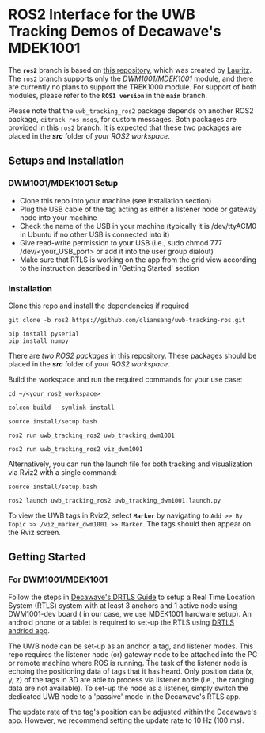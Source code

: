 # ROS2 Interface for the UWB Tracking Demos of Decawave's MDEK1001 

The **`ros2`** branch is based on [this repository](https://github.com/lauritz1000/uwb-tracking-ros2), which was created by [Lauritz](https://github.com/lauritz1000). The `ros2` branch supports only the *DWM1001/MDEK1001* module, and there are currently no plans to support the TREK1000 module. For support of both modules, please refer to the **`ROS1 version`** in the **`main`** branch. 

<!-- This repository is forked from https://github.com/cliansang/uwb-tracking-ros and adapted for use with ROS2 -->

Please note that the `uwb_tracking_ros2` package depends on another ROS2 package, `citrack_ros_msgs`, for custom messages. Both packages are provided in this `ros2` branch.
It is expected that these two packages are placed in the **_src_** folder of _your ROS2 workspace_.


## Setups and Installation
### DWM1001/MDEK1001 Setup
- Clone this repo into your machine (see installation section)
- Plug the USB cable of the tag acting as either a listener node or gateway node into your machine
- Check the name of the USB in your machine (typically it is /dev/ttyACM0 in Ubuntu if no other USB is connected into it)
- Give read-write permission to your USB (i.e., sudo chmod 777 /dev/<your_USB_port> or add it into the user group dialout)
- Make sure that RTLS is working on the app from the grid view according to the instruction described in 'Getting Started' section 


### Installation

Clone this repo and install the dependencies if required 
```
git clone -b ros2 https://github.com/cliansang/uwb-tracking-ros.git

pip install pyserial
pip install numpy
```

There are _two ROS2 packages_ in this repository. These packages should be placed in the **_src_** folder of _your ROS2 workspace_.

Build the workspace and run the required commands for your use case:
```
cd ~/<your_ros2_workspace>

colcon build --symlink-install 

source install/setup.bash 

ros2 run uwb_tracking_ros2 uwb_tracking_dwm1001

ros2 run uwb_tracking_ros2 viz_dwm1001
```

Alternatively, you can run the launch file for both tracking and visualization via Rviz2 with a single command:
```
source install/setup.bash 

ros2 launch uwb_tracking_ros2 uwb_tracking_dwm1001.launch.py
```
To view the UWB tags in Rviz2, select **`Marker`** by navigating to `Add >> By Topic >> /viz_marker_dwm1001 >> Marker`. The tags should then appear on the Rviz screen.


## Getting Started
### For DWM1001/MDEK1001 
Follow the steps in [Decawave's DRTLS Guide](https://www.decawave.com/mdek1001/quickstart/) to setup a Real Time Location System (RTLS) system with at least 3 anchors and 1 active node using DWM1001-dev board ( in our case, we use MDEK1001 hardware setup). An android phone or a tablet is required to set-up the RTLS using [DRTLS andriod app](https://www.decawave.com/product/dwm1001-development-board/). 

The UWB node can be set-up as an anchor, a tag, and listener modes. This repo requires the listener node (or) gateway node to be attached into the PC or remote machine where ROS is running. The task of the listener node is echoing the positioning data of tags that it has heard. Only position data (x, y, z) of the tags in 3D are able to process via listener node (i.e., the ranging data are not available). To set-up the node as a listener, simply switch the dedicated UWB node to a 'passive' mode in the Decawave's RTLS app. 

The update rate of the tag's position can be adjusted within the Decawave's app. However, we recommend setting the update rate to 10 Hz (100 ms).


